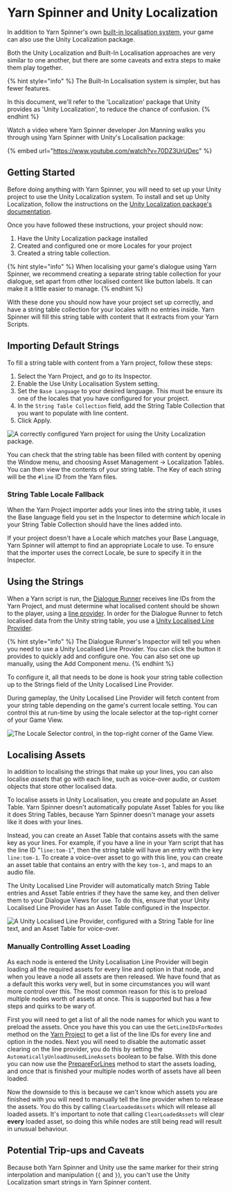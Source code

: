 # Yarn Spinner and Unity Localization

In addition to Yarn Spinner's own [built-in localisation system](./inbuilt-localisation.md), your game can also use the Unity Localization package.

Both the Unity Localization and Built-In Localisation approaches are very similar to one another, but there are some caveats and extra steps to make them play together.

{% hint style="info" %}
The Built-In Localisation system is simpler, but has fewer features.

In this document, we'll refer to the 'Localization' package that Unity provides as 'Unity Localization', to reduce the chance of confusion.
{% endhint %}

Watch a video where Yarn Spinner developer Jon Manning walks you through using Yarn Spinner with Unity's Localisation package:

{% embed url="https://www.youtube.com/watch?v=70DZ3UrUDec" %}


## Getting Started

Before doing anything with Yarn Spinner, you will need to set up your Unity project to use the Unity Localization system. To install and set up Unity Localization, follow the instructions on the [Unity Localization package's documentation](https://docs.unity3d.com/Packages/com.unity.localization@1.0/manual/index.html).

Once you have followed these instructions, your project should now:

1. Have the Unity Localization package installed
2. Created and configured one or more Locales for your project
3. Created a string table collection.

{% hint style="info" %}
When localising your game's dialogue using Yarn Spinner, we recommend creating a separate string table collection for your dialogue, set apart from other localised content like button labels. It can make it a little easier to manage.
{% endhint %}

With these done you should now have your project set up correctly, and have a string table collection for your locales with no entries inside. Yarn Spinner will fill this string table with content that it extracts from your Yarn Scripts.

## Importing Default Strings

To fill a string table with content from a Yarn project, follow these steps:


1. Select the Yarn Project, and go to its Inspector.
2. Enable the Use Unity Localisation System setting.
3. Set the `Base Language` to your desired language. This must be ensure its one of the locales that you have configured for your project.
5. In the `String Table Collection` field, add the String Table Collection that you want to populate with line content.
6. Click Apply.

![A correctly configured Yarn project for using the Unity Localization package.](../../../.gitbook/assets/yarn-proj-configured-unity-localisation.png)

You can check that the string table has been filled with content by opening the Window menu, and choosing Asset Management -> Localization Tables. You can then view the contents of your string table. The Key of each string will be the `#line` ID from the Yarn files.

### String Table Locale Fallback

When the Yarn Project importer adds your lines into the string table, it uses the Base language field you set in the Inspector to determine *which* locale in your String Table Collection should have the lines added into.

If your project doesn't have a Locale which matches your Base Language, Yarn Spinner will attempt to find an appropriate Locale to use. To ensure that the importer uses the correct Locale, be sure to specify it in the Inspector.


## Using the Strings

When a Yarn script is run, the [Dialogue Runner](../components/dialogue-runner.md) receives line IDs from the Yarn Project, and must determine what localised content should be shown to the player, using a [line provider](../components/line-provider/README.md). In order for the Dialogue Runner to fetch localised data from the Unity string table, you use a [Unity Localised Line Provider](../components/line-provider/unity-localised-line-provider.md).

{% hint style="info" %}
The Dialogue Runner's Inspector will tell you when you need to use a Unity Localised Line Provider. You can click the button it provides to quickly add and configure one. You can also set one up manually, using the Add Component menu.
{% endhint %}

To configure it, all that needs to be done is hook your string table collection up to the Strings field of the Unity Localised Line Provider.

During gameplay, the Unity Localised Line Provider will fetch content from your string table depending on the game's current locale setting. You can control this at run-time by using the locale selector at the top-right corner of your Game View.

![The Locale Selector control, in the top-right corner of the Game View.](../../../.gitbook/assets/unity-locale-selector.png)

## Localising Assets

In addition to localising the strings that make up your lines, you can also localise _assets_ that go with each line, such as voice-over audio, or custom objects that store other localised data.

To localise assets in Unity Localisation, you create and populate an Asset Table. Yarn Spinner doesn't automatically populate Asset Tables for you like it does String Tables, because Yarn Spinner doesn't manage your assets like it does with your lines. 

Instead, you can create an Asset Table that contains assets with the same key as your lines. For example, if you have a line in your Yarn script that has the line ID "`line:tom-1`", then the string table will have an entry with the key `line:tom-1`. To create a voice-over asset to go with this line, you can create an asset table that contains an entry with the key `tom-1`, and maps to an audio file.

The Unity Localised Line Provider will automatically match String Table entries and Asset Table entries if they have the same key, and then deliver them to your Dialogue Views for use. To do this, ensure that your Unity Localised Line Provider has an Asset Table configured in the Inspector.

![A Unity Localised Line Provider, configured with a String Table for line text, and an Asset Table for voice-over.](../../../.gitbook/assets/yarn-unity-localised-line-provider.png)

### Manually Controlling Asset Loading

As each node is entered the Unity Localisation Line Provider will begin loading all the required assets for every line and option in that node, and when you leave a node all assets are then released.
We have found that as a default this works very well, but in some circumstances you will want more control over this.
The most common reason for this is to preload multiple nodes worth of assets at once.
This is supported but has a few steps and quirks to be wary of.

First you will need to get a list of all the node names for which you want to preload the assets.
Once you have this you can use the `GetLineIDsForNodes` method on the [Yarn Project](../../api/csharp/yarn.unity.yarnproject.md) to get a list of the line IDs for every line and option in the nodes.
Next you will need to disable the automatic asset clearing on the line provider, you do this by setting the `AutomaticallyUnloadUnusedLineAssets` boolean to be false.
With this done you can now use the [PrepareForLines](../../api/csharp/yarn.unity.unitylocalization.unitylocalisedlineprovider.prepareforlines.md) method to start the assets loading, and once that is finished your multiple nodes worth of assets have all been loaded.

Now the downside to this is because we can't know which assets you are finished with you will need to manually tell the line provider when to release the assets.
You do this by calling `ClearLoadedAssets` which will release all loaded assets.
It's important to note that calling `ClearLoadedAssets` will clear **every** loaded asset, so doing this while nodes are still being read will result in unusual behaviour.

## Potential Trip-ups and Caveats

Because both Yarn Spinner and Unity use the same marker for their string interpolation and manipulation (`{` and `}`), you can't use the Unity Localization smart strings in Yarn Spinner content.

